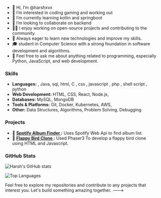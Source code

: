 - 👋 Hi, I’m @harshxvx
- 👀 I’m interested in coding gaming and working out
- 🌱 I’m currently learning kotlin and springboot
- 💞️ I’m looking to collaborate on backend 
- 👨‍💻 I enjoy working on open-source projects and contributing to the community.
- 🌱 Always eager to learn new technologies and improve my skills.
- 🎓 student in Computer Science with a strong foundation in software development and algorithms.
- 💬 Feel free to ask me about anything related to programming, especially Python, JavaScript, and web development.

### Skills

- **Languages:** , Java, sql, html, C , css , javascript , php , shell script , python
- **Web Development:** HTML, CSS, React, Node.js, 
- **Databases:** MySQL,  MongoDB
- **Tools & Platforms:** Git, Docker, Kubernetes, AWS, 
- **Other:** Data Structures, Algorithms, Problem Solving, Debugging

### Projects

- 🚀 **[Spotify Album Finder ](https://github.com/harshxvx/spotifyApi):** Uses Spotify Web Api to find album list.
-  🚀 **[Flappy Bird Clone ](https://stellular-elf-ef60a0.netlify.app/):** Used Phaser3 To develop a flappy bird clone using HTML and Javascript.



### GitHub Stats

![Harsh's GitHub stats](https://github-readme-stats.vercel.app/api?username=harshxvx&show_icons=true&theme=radical)

![Top Languages](https://github-readme-stats.vercel.app/api/top-langs/?username=harshxvx&layout=compact&theme=radical)

Feel free to explore my repositories and contribute to any projects that interest you. Let's build something amazing together.
--->
